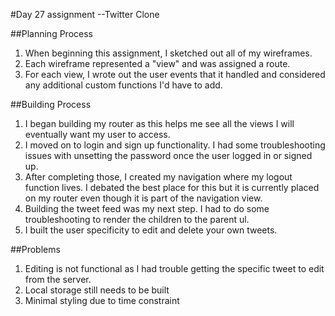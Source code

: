 #Day 27 assignment --Twitter Clone

##Planning Process
1. When beginning this assignment, I sketched out all of my wireframes.
2. Each wireframe represented a "view" and was assigned a route.
3. For each view, I wrote out the user events that it handled and considered any additional custom functions I'd have to add.

##Building Process
1. I began building my router as this helps me see all the views I will eventually want my user to access.
2. I moved on to login and sign up functionality. I had some troubleshooting issues with unsetting the password once the user logged in or signed up.
3. After completing those, I created my navigation where my logout function lives. I debated the best place for this but it is currently placed on my router even though it is part of the navigation view.
4. Building the tweet feed was my next step. I had to do some troubleshooting to render the children to the parent ul.
5. I built the user specificity to edit and delete your own tweets.

##Problems
1. Editing is not functional as I had trouble getting the specific tweet to edit from the server.
2. Local storage still needs to be built
3. Minimal styling due to time constraint
